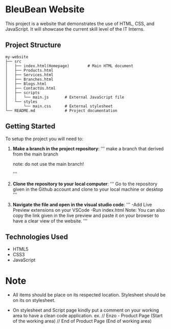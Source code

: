 # BleuBean Website

This project is a website that demonstrates the use of HTML, CSS, and JavaScript. It will showcase the current skill level of the IT Interns.  

## Project Structure

```
my-website
├── src
│   ├── index.html(Homepage)        # Main HTML document
│   ├── Products.html       
│   ├── Services.html       
│   ├── Branches.html        
│   ├── Blogs.html       
│   ├── ContactUs.html        
│   ├── scripts
│   │   └── main.js       # External JavaScript file
│   └── styles
│       └── main.css      # External stylesheet
└── README.md             # Project documentation
```

## Getting Started

To setup the project you will need to:

1. **Make a branch in the project repository**:
   '''
      make a branch that derived from the main branch

      note: do not use the main branch!

   '''
1. **Clone the repository to your local computer**:
   '''
   Go to the repository given in the Github account and clone to your local machine or desktop
   '''

2. **Navigate the file and open in the visual studio code**:
   '''
   -Add Live Preview extensions on your VSCode
   -Run index.html
   Note: You can also copy the link given in the live preview and paste it on your browser to have a clear view of the website.
   '''

## Technologies Used

- HTML5
- CSS3
- JavaScript

# Note
- All items should be place on its respected location. Stylesheet should be on its on stylesheet.

- On stylesheet and Script page kindly put a comment on your working area to have a clean code application.
ex. // Enzo - Product Page (Start of the working area)
   // End of Product Page (End of working area)